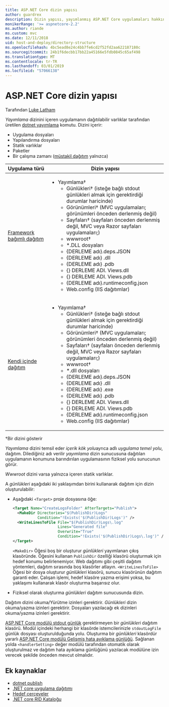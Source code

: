 ```yaml
---
title: ASP.NET Core dizin yapısı
author: guardrex
description: Dizin yapısı, yayımlanmış ASP.NET Core uygulamaları hakkında bilgi edinin.
monikerRange: '>= aspnetcore-2.2'
ms.author: riande
ms.custom: mvc
ms.date: 12/11/2018
uid: host-and-deploy/directory-structure
ms.openlocfilehash: 4bc5ead8e24c4bb7fe6cd2f52fd2aa622187180c
ms.sourcegitcommit: 24b1f6decbb17bb22a45166e5fdb0845c65af498
ms.translationtype: MT
ms.contentlocale: tr-TR
ms.lasthandoff: 03/01/2019
ms.locfileid: "57066138"
---
```

# <a name="aspnet-core-directory-structure"></a>ASP.NET Core dizin yapısı

Tarafından [Luke Latham](https://github.com/guardrex)

*Yayımlama* dizinini içeren uygulamanın dağıtılabilir varlıklar tarafından üretilen [dotnet yayımlama](/dotnet/core/tools/dotnet-publish) komutu. Dizini içerir:

* Uygulama dosyaları
* Yapılandırma dosyaları
* Statik varlıklar
* Paketler
* Bir çalışma zamanı ([müstakil dağıtım](/dotnet/core/deploying/#self-contained-deployments-scd) yalnızca)

| Uygulama türü | Dizin yapısı |
| -------- | ------------------- |
| [Framework bağımlı dağıtım](/dotnet/core/deploying/#framework-dependent-deployments-fdd) | <ul><li>Yayımlama&dagger;<ul><li>Günlükleri&dagger; (isteğe bağlı stdout günlükleri almak için gerektirdiği durumlar haricinde)</li><li>Görünümleri&dagger; (MVC uygulamaları; görünümleri önceden derlenmiş değil)</li><li>Sayfaları&dagger; (sayfaları önceden derlenmiş değil, MVC veya Razor sayfaları uygulamaları;)</li><li>wwwroot&dagger;</li><li>*\.DLL dosyaları</li><li>{DERLEME adı}.deps.JSON</li><li>{DERLEME adı} .dll</li><li>{DERLEME adı} .pdb</li><li>{} DERLEME ADI. Views.dll</li><li>{} DERLEME ADI. Views.pdb</li><li>{DERLEME adı}.runtimeconfig.json</li><li>Web.config (IIS dağıtımlar)</li></ul></li></ul> |
| [Kendi içinde dağıtım](/dotnet/core/deploying/#self-contained-deployments-scd) | <ul><li>Yayımlama&dagger;<ul><li>Günlükleri&dagger; (isteğe bağlı stdout günlükleri almak için gerektirdiği durumlar haricinde)</li><li>Görünümleri&dagger; (MVC uygulamaları; görünümleri önceden derlenmiş değil)</li><li>Sayfaları&dagger; (sayfaları önceden derlenmiş değil, MVC veya Razor sayfaları uygulamaları;)</li><li>wwwroot&dagger;</li><li>\*.dll dosyaları</li><li>{DERLEME adı}.deps.JSON</li><li>{DERLEME adı} .dll</li><li>{DERLEME adı} .exe</li><li>{DERLEME adı} .pdb</li><li>{} DERLEME ADI. Views.dll</li><li>{} DERLEME ADI. Views.pdb</li><li>{DERLEME adı}.runtimeconfig.json</li><li>Web.config (IIS dağıtımlar)</li></ul></li></ul> |

&dagger;Bir dizini gösterir

*Yayımlama* dizini temsil eder *içerik kök yolu*ayrıca adlı *uygulama temel yolu*, dağıtım. Dilediğiniz adı verilir *yayımlama* dizin sunucusuna dağıtılan uygulamanın konumuna barındırılan uygulamasının fiziksel yolu sunucunun görür.

*Wwwroot* dizini varsa yalnızca içeren statik varlıklar.

A *günlükleri* aşağıdaki iki yaklaşımdan birini kullanarak dağıtım için dizin oluşturulabilir:

* Aşağıdaki `<Target>` proje dosyasına öğe:

   ```xml
   <Target Name="CreateLogsFolder" AfterTargets="Publish">
     <MakeDir Directories="$(PublishDir)Logs" 
              Condition="!Exists('$(PublishDir)Logs')" />
     <WriteLinesToFile File="$(PublishDir)Logs\.log" 
                       Lines="Generated file" 
                       Overwrite="True" 
                       Condition="!Exists('$(PublishDir)Logs\.log')" />
   </Target>
   ```

   `<MakeDir>` Öğesi boş bir oluşturur *günlükleri* yayımlanan çıkış klasöründe. Öğesini kullanan `PublishDir` özelliği klasörü oluşturmak için hedef konumu belirlenemiyor. Web dağıtımı gibi çeşitli dağıtım yöntemleri, dağıtım sırasında boş klasörler atlayın. `<WriteLinesToFile>` Öğesi bir dosya oluşturur *günlükleri* klasörü, sunucu klasörünün dağıtım garanti eder. Çalışan işlemi, hedef klasöre yazma erişimi yoksa, bu yaklaşımı kullanarak klasör oluşturma başarısız olur.

* Fiziksel olarak oluşturma *günlükleri* dağıtım sunucusunda dizin.

Dağıtım dizini okuma/Yürütme izinleri gerektirir. *Günlükleri* dizin okuma/yazma izinleri gerektirir. Dosyaları yazılacağı ek dizinleri okuma/yazma izinleri gerektirir.

[ASP.NET Core modülü stdout günlük](xref:host-and-deploy/aspnet-core-module#log-creation-and-redirection) gerektirmeyen bir *günlükleri* dağıtım klasörü. Modül içindeki herhangi bir klasörde istemcilerinizle `stdoutLogFile` günlük dosyası oluşturulduğunda yolu. Oluşturma bir *günlükleri* klasördür yararlı [ASP.NET Core modülü Gelişmiş hata ayıklama günlüğü](xref:host-and-deploy/aspnet-core-module#enhanced-diagnostic-logs). Sağlanan yolda `<handlerSetting>` değer modülü tarafından otomatik olarak oluşturulmaz ve dağıtım hata ayıklama günlüğünü yazılacak modülüne izin verecek şekilde önceden mevcut olmalıdır.

## <a name="additional-resources"></a>Ek kaynaklar

* [dotnet publish](/dotnet/core/tools/dotnet-publish)
* [.NET core uygulama dağıtımı](/dotnet/core/deploying/)
* [Hedef çerçeveler](/dotnet/standard/frameworks)
* [.NET core RID Kataloğu](/dotnet/core/rid-catalog)
